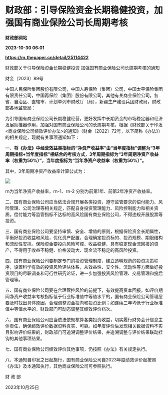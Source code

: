 # 财政部：引导保险资金长期稳健投资，加强国有商业保险公司长周期考核
**财政部网站**

**2023-10-30 06:01**

**https://m.thepaper.cn/detail/25114422**

财政部关于引导保险资金长期稳健投资 加强国有商业保险公司长周期考核的通知

财金〔2023〕89号

中国人民保险集团股份有限公司，中国人寿保险（集团）公司，中国太平保险集团有限责任公司，中国再保险（集团）股份有限公司，其他有关商业保险公司，各省、自治区、直辖市、计划单列市财政厅（局），新疆生产建设兵团财政局，财政部各地监管局：

为引导国有商业保险公司长期稳健经营，更好发挥中长期资金的市场稳定器和经济发展助推器作用，加强对国有商业保险公司的长周期考核，根据《财政部关于印发<商业保险公司绩效评价办法>的通知》（财金〔2022〕72号，以下简称《办法》）的相关规定，现就有关事项通知如下：

一、**将《办法》中经营效益类指标的“净资产收益率”由“当年度指标”调整为“3年周期指标+当年度指标”相结合的考核方式，3年周期指标为“3年周期净资产收益率（权重为50%）”，当年度指标为“当年净资产收益率（权重为50%）”。**

其中，3年周期净资产收益率计算公式为：

![](https://imagecloud.thepaper.cn/thepaper/image/276/211/935.png)

rn为当年净资产收益率，rn-1、rn-2 分别为前第1年、前第2年净资产收益率。

二、国有商业保险公司应当依法合规开展各类投资，遵守监管要求的偿付能力、风险管理、公司治理等相关规定，匹配自身投资管理能力、风险控制能力和相关资质。偿付能力等监管指标不达标的高风险国有商业保险公司，不得违规开展股票等投资。

三、国有商业保险公司要坚持审慎、安全、增值的原则，根据保险资金长期属性，平衡好投资收益和风险，优化资产配置，合理确定投资标的、投资规模、期限结构和流动性安排。保险资金要投向风险可控、收益稳健、具有稳定现金流回报的资产，不得用于收益不稳健、价格波动大、现金流不稳定的高风险投资。

四、国有商业保险公司要制定专门的投资管理制度，建立透明规范的投资决策程序，设置科学有效的投资风险评估体系，从效益性、安全性、流动性等方面做好投资项目的尽职调查和可行性研究论证，进一步加强投资风险管理、交易管理和投后管理等。

五、国有商业保险公司要在合理管控风险的前提下，有效提高资本回报，如评价期间净资产收益率考核指标低于行业标准值中等值水平的，国有商业保险公司管理层要及时找出具体原因，合理调整资金投向和投资比例；如连续三年均低于行业标准值中等值水平的，财政部门可动态调整其绩效评价档次。

六、国有商业保险公司应当依法依规核算各类投资收益，切实履行财务会计信息主体责任，确保绩效评价数据资料真实、可靠。如年度评价后发现相关数据资料不实且影响评价结果的，财政部门可追溯调整评价结果，并追溯调整与评价结果联动挂钩的其他事项结果。

七、国有商业保险公司绩效评价其他事项，仍按照《办法》有关规定执行。

八、本通知自印发之日起施行，国有商业保险公司自2023年度绩效评价起按照《办法》及本通知执行，其他商业保险公司可参照执行。

财 政 部

2023年10月25日